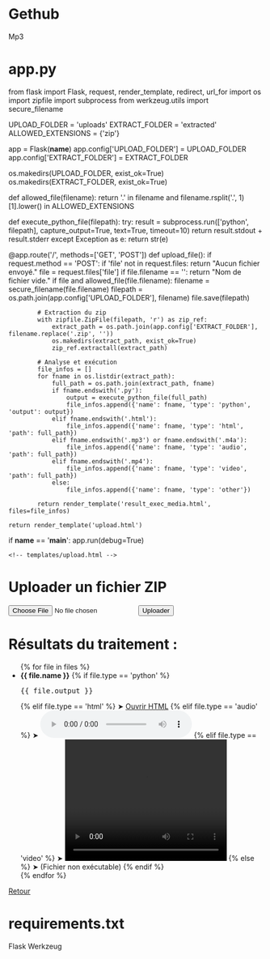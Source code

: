 # Gethub
Mp3
# app.py
from flask import Flask, request, render_template, redirect, url_for
import os
import zipfile
import subprocess
from werkzeug.utils import secure_filename

UPLOAD_FOLDER = 'uploads'
EXTRACT_FOLDER = 'extracted'
ALLOWED_EXTENSIONS = {'zip'}

app = Flask(__name__)
app.config['UPLOAD_FOLDER'] = UPLOAD_FOLDER
app.config['EXTRACT_FOLDER'] = EXTRACT_FOLDER

os.makedirs(UPLOAD_FOLDER, exist_ok=True)
os.makedirs(EXTRACT_FOLDER, exist_ok=True)

def allowed_file(filename):
    return '.' in filename and filename.rsplit('.', 1)[1].lower() in ALLOWED_EXTENSIONS

def execute_python_file(filepath):
    try:
        result = subprocess.run(['python', filepath], capture_output=True, text=True, timeout=10)
        return result.stdout + result.stderr
    except Exception as e:
        return str(e)

@app.route('/', methods=['GET', 'POST'])
def upload_file():
    if request.method == 'POST':
        if 'file' not in request.files:
            return "Aucun fichier envoyé."
        file = request.files['file']
        if file.filename == '':
            return "Nom de fichier vide."
        if file and allowed_file(file.filename):
            filename = secure_filename(file.filename)
            filepath = os.path.join(app.config['UPLOAD_FOLDER'], filename)
            file.save(filepath)

            # Extraction du zip
            with zipfile.ZipFile(filepath, 'r') as zip_ref:
                extract_path = os.path.join(app.config['EXTRACT_FOLDER'], filename.replace('.zip', ''))
                os.makedirs(extract_path, exist_ok=True)
                zip_ref.extractall(extract_path)

            # Analyse et exécution
            file_infos = []
            for fname in os.listdir(extract_path):
                full_path = os.path.join(extract_path, fname)
                if fname.endswith('.py'):
                    output = execute_python_file(full_path)
                    file_infos.append({'name': fname, 'type': 'python', 'output': output})
                elif fname.endswith('.html'):
                    file_infos.append({'name': fname, 'type': 'html', 'path': full_path})
                elif fname.endswith('.mp3') or fname.endswith('.m4a'):
                    file_infos.append({'name': fname, 'type': 'audio', 'path': full_path})
                elif fname.endswith('.mp4'):
                    file_infos.append({'name': fname, 'type': 'video', 'path': full_path})
                else:
                    file_infos.append({'name': fname, 'type': 'other'})

            return render_template('result_exec_media.html', files=file_infos)

    return render_template('upload.html')

if __name__ == '__main__':
    app.run(debug=True)

    <!-- templates/upload.html -->
<!doctype html>
<html>
<head><title>Upload ZIP</title></head>
<body>
    <h1>Uploader un fichier ZIP</h1>
    <form method=post enctype=multipart/form-data>
        <input type=file name=file>
        <input type=submit value=Uploader>
    </form>
</body>
</html>

<!-- templates/result_exec_media.html -->
<!doctype html>
<html>
<head><title>Résultats</title></head>
<body>
    <h1>Résultats du traitement :</h1>
    <ul>
    {% for file in files %}
        <li>
            <strong>{{ file.name }}</strong>
            {% if file.type == 'python' %}
                <pre>{{ file.output }}</pre>
            {% elif file.type == 'html' %}
                ➤ <a href="{{ file.path }}" target="_blank">Ouvrir HTML</a>
            {% elif file.type == 'audio' %}
                ➤ <audio controls>
                    <source src="{{ file.path }}" type="audio/mpeg">
                    Votre navigateur ne supporte pas l'audio.
                </audio>
            {% elif file.type == 'video' %}
                ➤ <video width="320" height="240" controls>
                    <source src="{{ file.path }}" type="video/mp4">
                    Votre navigateur ne supporte pas la vidéo.
                </video>
            {% else %}
                ➤ (Fichier non exécutable)
            {% endif %}
        </li>
    {% endfor %}
    </ul>
    <a href="/">Retour</a>
</body>
</html>

# requirements.txt
Flask
Werkzeug
